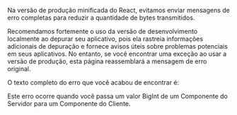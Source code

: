 <Intro>

Na versão de produção minificada do React, evitamos enviar mensagens de erro completas para reduzir a quantidade de bytes transmitidos.

</Intro>

Recomendamos fortemente o uso da versão de desenvolvimento localmente ao depurar seu aplicativo, pois ela rastreia informações adicionais de depuração e fornece avisos úteis sobre problemas potenciais em seus aplicativos. No entanto, se você encontrar uma exceção ao usar a versão de produção, esta página reassemblará a mensagem de erro original.

O texto completo do erro que você acabou de encontrar é:

<ErrorDecoder />

Este erro ocorre quando você passa um valor BigInt de um Componente do Servidor para um Componente do Cliente.